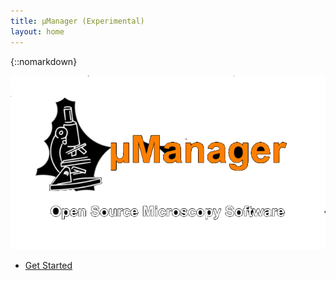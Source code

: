 ```yaml
---
title: µManager (Experimental)
layout: home
---
```


<!-- Header -->
{::nomarkdown}
    <section id="header" style="padding: 0; height: calc(100vh - 48px)">
        <div class="inner">
            <img src="media/logo/umanager-logo.png" alt="MicroManager Logo">
            <ul class="actions special">
            <li><a href="#one" class="button scrolly">Get Started</a></li>
        </ul>
    </section>
{:/}

<!--ImageJ Introduction -->
<section id="one" class="main">
  <div class="container">
    <div class="row gtr-150">
      <div class="col-12 col-12-medium">
        <header class="major">
          <ul class = "actions special">
            <li><a href="/Micro-Manager_User's_Guide" class="button icon solid fas fa-cogs">Use</a></li>
            <li><a href="/Micro-Manager_Programming_Guide" class="button icon solid fas fa-wrench">Extend</a></li>
            <li><a href="Download_Micro-Manager_Latest_Release" class="button icon solid fas fa-download">Download</a></li>
          </ul>
          <h1>Why µManager?</h1>
        </header>
        </div>
    </div>
  </div>
</section>
<div class="text-center">
<header class="container-whyij">
    <div class="row-whyij">
        <div class="col-4">
          <div class=" fa-5x text-success"><span class="fas fa-check-circle"></span>
          </div>
          <h2>Easy to Use</h2>
          <p>
          μManager has a simple and clean user interface, expediting execution of common microscope image acquisition tasks such as time-lapses, multi-channel imaging, z-stacks, and combinations thereof.
          </p>
        </div>
        <div class="col-4">
        <div class=" fa-5x text-primary"><span class="fas fa-random"></span></div>
        <h2>Versatile</h2>
        <p>
        μManager works with microscopes from all four major manufacturers (Leica, Nikon, Olympus and Zeiss), most scientific-grade cameras and many peripherals used in microscope imaging.
        </p>
        </div>
      <div class="col-4">
      <div class=" fa-5x text-danger"><span class="fas fa-lock-open"></span></div>
      <h2>Free &amp; Open Source</h2>
      <p>
      μManager is an open source project hosted on <a href="https://github.com/micro-manager">GitHub</a>, developed and written by both software developers and users.
      </p>
    </div>
  </div>
</header>

<div class="resources">

<!-- User resources -->
  <section id="dev_resources" class="main style3 special">
  <br>
          <header class="major">
              <h2>User Resources</h2>
          </header>
          <p>Looking for user resources?</p>
          <ul class="actions special">
              <li><a href="/Device_Support" class="button icon solid fas fa-plug">Device Support</a></li>
              <li><a href="/Micro-Manager_Community" class="button icon solid fas fa-hands-helping">Help</a></li>
          </ul>
          <ul class="actions special">
              <li><a href="https://image.sc" class="button icon solid fas fa-external-link-alt">image.sc Forums</a></li>
              <li><a href="/FAQ" class="button icon solid fas fa-quote-left">FAQ</a></li>
          </ul>
  </section>


  <!-- Developer resources -->
  <section id="dev_resources" class="main style2 special">
  <br>
          <header class="major">
              <h2>Developer Resources</h2>
          </header>
          <p>Looking for developer resources?</p>
          <ul class="actions special">
              <li><a href="https://github.com/micro-manager" class="button icon solid fas fa-code">Source Code</a></li>
              <li><a href="/Contact" class="button icon solid fas fa-bullhorn">Report a Bug</a></li>
          </ul>
          <ul class="actions special">
              <li><a href="/Micro-Manager_Programming_Guide" class="button icon solid fas fa-terminal">Programming Guide</a></li>
              <li><a href="https://javadoc.scijava.org/Micro-Manager-Studio/org/micromanager/api/MMPlugin.html" class="button icon solid fas fa-terminal">uManager API</a></li>
          </ul>

  </section>


</div>

<div class="info-twitter">
<div class="info-block">
<h3><a href="/Why_Micro-Manager?">HOW IS μMANAGER DIFFERENT?</a></h3>
You have a choice of many commercial packages available, too many, perhaps. Some are produced by microscope or camera manufacturers, others by third parties but they all suffer from the same problems: lack of flexibility and limited device support...

<h3><a href="/Who_should_use_Micro-Manager">IS μMANAGER FOR ME?</a></h3>
With the help of users world-wide μManager has been developed into a professional Microscopy software able to connect to a huge list of devices and effortlessly perform laborious acquisitions.

<h3><a href="/Device_Support">HARDWARE DEVICE SUPPORT</a></h3>
Whether you can use μManager right away or not depends on whether your particular hardware is supported. If not, contact us and express your desire. Check the current hardware list.

<h3><a href="/Micro-Manager_Programming_Guide">EXTENDING μMANAGER</a></h3>
Even if you are not interested in writing software code for your microscope, the open software architecture of μManager will benefit you. For instance, μManager's open device interface lets anyone write code to control microscope-related equipment, resulting a large and growing list of supported equipment. A scripting interface makes it possible to accomplish tasks that can not be executed within the GUI. Lastly, the μManager programming interface can be used from many different environments (including Matlab) to develop new applications, all using the same μManager microscope device control.
</div>

<!--Twitter Feed -->
{% include twitter-feed %}
</div>

